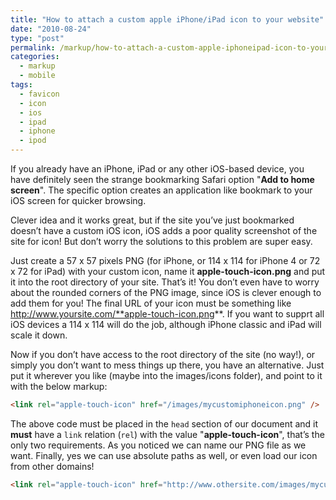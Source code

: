 ```yaml
---
title: "How to attach a custom apple iPhone/iPad icon to your website"
date: "2010-08-24"
type: "post"
permalink: /markup/how-to-attach-a-custom-apple-iphoneipad-icon-to-your-website/
categories:
  - markup
  - mobile
tags:
  - favicon
  - icon
  - ios
  - ipad
  - iphone
  - ipod
---
```


If you already have an iPhone, iPad or any other iOS-based device, you have definitely seen the strange bookmarking Safari option "**Add to home screen**". The specific option creates an application like bookmark to your iOS screen for quicker browsing.

Clever idea and it works great, but if the site you’ve just bookmarked doesn’t have a custom iOS icon, iOS adds a poor quality screenshot of the site for icon! But don’t worry the solutions to this problem are super easy.

Just create a 57 x 57 pixels PNG (for iPhone, or 114 x 114 for iPhone 4 or 72 x 72 for iPad) with your custom icon, name it **apple-touch-icon.png** and put it into the root directory of your site. That’s it! You don’t even have to worry about the rounded corners of the PNG image, since iOS is clever enough to add them for you! The final URL of your icon must be something like http://www.yoursite.com/**apple-touch-icon.png**. If you want to supprt all iOS devices a 114 x 114 will do the job, although iPhone classic and iPad will scale it down.

Now if you don’t have access to the root directory of the site (no way!), or simply you don’t want to mess things up there, you have an alternative. Just put it wherever you like (maybe into the images/icons folder), and point to it with the below markup:

```html
<link rel="apple-touch-icon" href="/images/mycustomiphoneicon.png" />
```

The above code must be placed in the `head` section of our document and it **must** have a `link` relation (`rel`) with the value "**apple-touch-icon**", that’s the only two requirements. As you noticed we can name our PNG file as we want. Finally, yes we can use absolute paths as well, or even load our icon from other domains!

```html
<link rel="apple-touch-icon" href="http://www.othersite.com/images/mycustomiphoneicon.png" />
```
